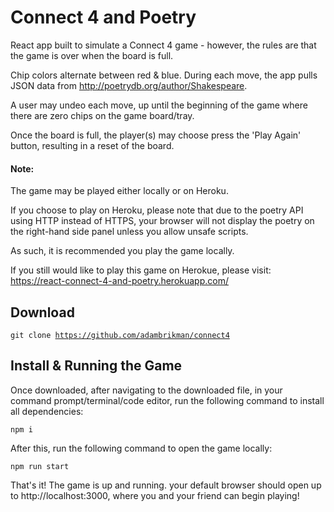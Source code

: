 <!-- TITLE/ -->
<h1>Connect 4 and Poetry</h1>
<!-- /TITLE -->

<!-- DESCRIPTION/ -->
React app built to simulate a Connect 4 game - however, the rules are that the game is over when the board is full.

Chip colors alternate between red & blue. During each move, the app pulls JSON data from http://poetrydb.org/author/Shakespeare.

A user may undeo each move, up until the beginning of the game where there are zero chips on the game board/tray.

Once the board is full, the player(s) may choose press the 'Play Again' button, resulting in a reset of the board.

<h4>Note:</h4>
The game may be played either locally or on Heroku.

If you choose to play on Heroku, please note that due to the poetry API using HTTP instead of HTTPS, your browser will not display 
the poetry on the right-hand side panel unless you allow unsafe scripts.

As such, it is recommended you play the game locally.

If you still would like to play this game on Herokue, please visit: https://react-connect-4-and-poetry.herokuapp.com/
<!-- /DESCRIPTION -->

<!-- Download/ -->
<h2>Download</h2>

<code>git clone https://github.com/adambrikman/connect4</code>

<!-- /Download -->

<!-- Install & Launch -->
<h2>Install & Running the Game</h2>

Once downloaded, after navigating to the downloaded file, in your command prompt/terminal/code editor, run the following command to install all dependencies:

<code>npm i</code>

After this, run the following command to open the game locally:

<code>npm run start</code>

That's it! The game is up and running. your default browser should open up to http://localhost:3000, where you and your friend can begin playing!
<!-- /Install & Launch -->